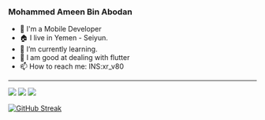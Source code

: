 ### Mohammed Ameen Bin Abodan

- 👋 I'm a Mobile Developer 
- 🏠 I live in Yemen - Seiyun.
- 🌱 I’m currently learning.
- 💬 I am good at dealing with flutter
- 📫 How to reach me: INS:xr_v80

<hr/>
<img src="https://github-readme-stats.vercel.app/api?username=Yousif80&count_private=true&show_icons=true&hide_title=true" />
<img src="https://github-profile-trophy.vercel.app/?username=Yousif80&theme=flat&no-frame=true&margin-w=30" />
<img src="https://github-readme-stats.vercel.app/api/top-langs/?username=Yousif80&hide_title=true&layout=compact" />

[![GitHub Streak](https://github-readme-streak-stats.herokuapp.com?user=Yousif80&theme=gruvbox_duo&hide_border=true)](https://github.com/Yousif80)
